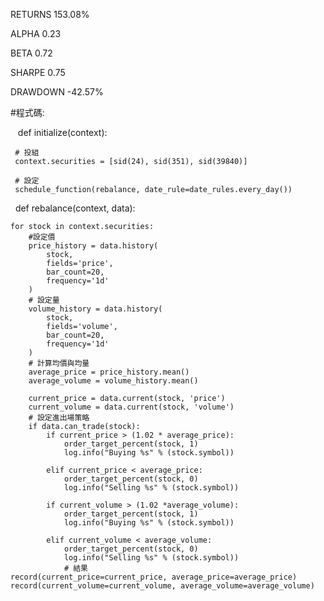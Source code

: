 RETURNS 153.08%
 
ALPHA 0.23
 
BETA 0.72
 
SHARPE 0.75
 
DRAWDOWN -42.57%






#程式碼:

    def initialize(context):

     # 投組
     context.securities = [sid(24), sid(351), sid(39840)]

     # 設定
     schedule_function(rebalance, date_rule=date_rules.every_day())

    def rebalance(context, data):

    for stock in context.securities:
        #設定價
        price_history = data.history(
            stock,
            fields='price',
            bar_count=20,
            frequency='1d'
        )
        # 設定量
        volume_history = data.history(
            stock,
            fields='volume',
            bar_count=20,
            frequency='1d'
        )
        # 計算均價與均量
        average_price = price_history.mean()
        average_volume = volume_history.mean()
        
        current_price = data.current(stock, 'price')
        current_volume = data.current(stock, 'volume') 
        # 設定進出場策略
        if data.can_trade(stock):
            if current_price > (1.02 * average_price):
                order_target_percent(stock, 1)
                log.info("Buying %s" % (stock.symbol))

            elif current_price < average_price:
                order_target_percent(stock, 0)
                log.info("Selling %s" % (stock.symbol))

            if current_volume > (1.02 *average_volume):
                order_target_percent(stock, 1)
                log.info("Buying %s" % (stock.symbol))

            elif current_volume < average_volume:
                order_target_percent(stock, 0)
                log.info("Selling %s" % (stock.symbol))
                # 結果
    record(current_price=current_price, average_price=average_price)
    record(current_volume=current_volume, average_volume=average_volume) 
